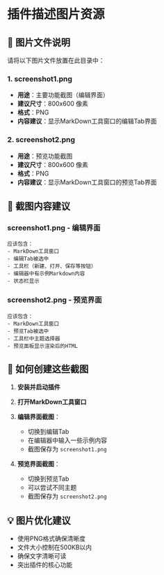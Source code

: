 # 插件描述图片资源

## 📁 图片文件说明

请将以下图片文件放置在此目录中：

### 1. screenshot1.png
- **用途**：主要功能截图（编辑界面）
- **建议尺寸**：800x600 像素
- **格式**：PNG
- **内容建议**：显示MarkDown工具窗口的编辑Tab界面

### 2. screenshot2.png  
- **用途**：预览功能截图
- **建议尺寸**：800x600 像素
- **格式**：PNG
- **内容建议**：显示MarkDown工具窗口的预览Tab界面

## 🎯 截图内容建议

### screenshot1.png - 编辑界面
```
应该包含：
- MarkDown工具窗口
- 编辑Tab被选中
- 工具栏（新建、打开、保存等按钮）
- 编辑器中有示例Markdown内容
- 状态栏显示
```

### screenshot2.png - 预览界面  
```
应该包含：
- MarkDown工具窗口
- 预览Tab被选中
- 工具栏中主题选择器
- 预览面板显示渲染后的HTML
```

## 📝 如何创建这些截图

1. **安装并启动插件**
2. **打开MarkDown工具窗口**
3. **编辑界面截图**：
   - 切换到编辑Tab
   - 在编辑器中输入一些示例内容
   - 截图保存为 `screenshot1.png`

4. **预览界面截图**：
   - 切换到预览Tab  
   - 可以尝试不同主题
   - 截图保存为 `screenshot2.png`

## 💡 图片优化建议

- 使用PNG格式确保清晰度
- 文件大小控制在500KB以内
- 确保文字清晰可读
- 突出插件的核心功能

